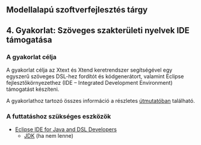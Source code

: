 ## Modellalapú szoftverfejlesztés tárgy
## 4. Gyakorlat: Szöveges szakterületi nyelvek IDE támogatása

### A gyakorlat célja
A gyakorlat célja az Xtext és Xtend keretrendszer segítségével egy egyszerű szöveges DSL-hez fordítót és kódgenerátort, valamint Eclipse fejlesztőkörnyezethez (IDE – Integrated Development Environment) támogatást készíteni.

A gyakorlathoz tartozó összes információ a részletes [útmutatóban](https://github.com/bmeaut/ModellalapuSzoftverfejlesztes/raw/master/practice/practice_04/Modellalap%C3%BA%20szoftverfejleszt%C3%A9s_GY04_utmutato.pdf) található.

### A futtatáshoz szükséges eszközök
- [Eclipse IDE for Java and DSL Developers](https://www.eclipse.org/downloads/packages/release/2023-03/r/eclipse-ide-java-and-dsl-developers)
	- [JDK](https://adoptium.net/) (ha nem lenne)
